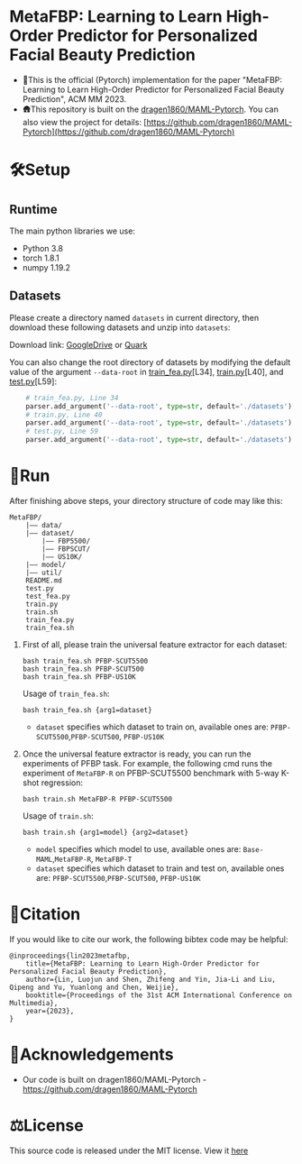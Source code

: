 
# MetaFBP: Learning to Learn High-Order Predictor for Personalized Facial Beauty Prediction
- 🔔This is the official (Pytorch) implementation for the paper "MetaFBP: Learning to Learn High-Order Predictor for Personalized Facial Beauty Prediction", ACM MM 2023.
- 🛖This repository is built on the [dragen1860/MAML-Pytorch](https://github.com/dragen1860/MAML-Pytorch). You can also view the project for details: [https://github.com/dragen1860/MAML-Pytorch](https://github.com/dragen1860/MAML-Pytorch)

# 🛠️Setup
## Runtime

The main python libraries we use:
- Python 3.8
- torch 1.8.1
- numpy 1.19.2

## Datasets
Please create a directory named `datasets` in current directory, then download these following datasets and unzip into `datasets`:

Download link: [GoogleDrive](https://drive.google.com/file/d/1kVqJyvrrJ1XqWWhY0yAWHM-ZzlHnnxFJ/view?usp=sharing) or [Quark](https://pan.quark.cn/s/aee85ace01e6)

You can also change the root directory of datasets by modifying the default value of the argument `--data-root` in [train_fea.py](train_fea.py)[L34], [train.py](train.py)[L40], and [test.py](test.py)[L59]:
```python
    # train_fea.py, Line 34
    parser.add_argument('--data-root', type=str, default='./datasets')
    # train.py, Line 40
    parser.add_argument('--data-root', type=str, default='./datasets')
    # test.py, Line 59
    parser.add_argument('--data-root', type=str, default='./datasets')
```


# 🎢Run
After finishing above steps, your directory structure of code may like this:
```text
MetaFBP/
    |–– data/
    |–– dataset/
        |–– FBP5500/
        |–– FBPSCUT/
        |–– US10K/
    |–– model/
    |–– util/
    README.md
    test.py
    test_fea.py
    train.py
    train.sh
    train_fea.py
    train_fea.sh
```
1. First of all, please train the universal feature extractor for each dataset:
    ```shell
    bash train_fea.sh PFBP-SCUT5500
    bash train_fea.sh PFBP-SCUT500
    bash train_fea.sh PFBP-US10K
    ```
    Usage of `train_fea.sh`:
    ```text
    bash train_fea.sh {arg1=dataset}
    ```
    - `dataset` specifies which dataset to train on, available ones are: `PFBP-SCUT5500`,`PFBP-SCUT500`, `PFBP-US10K`

2. Once the universal feature extractor is ready, you can run the experiments of PFBP task. For example, the following cmd runs the experiment of `MetaFBP-R` on PFBP-SCUT5500 benchmark with 5-way K-shot regression:
    ```shell
    bash train.sh MetaFBP-R PFBP-SCUT5500
    ```
    Usage of `train.sh`:
    ```text
    bash train.sh {arg1=model} {arg2=dataset}
    ```
    - `model` specifies which model to use, available ones are: `Base-MAML`,`MetaFBP-R`, `MetaFBP-T`
    - `dataset` specifies which dataset to train and test on, available ones are: `PFBP-SCUT5500`,`PFBP-SCUT500`, `PFBP-US10K`
   
# 📌Citation
If you would like to cite our work, the following bibtex code may be helpful:
```text
@inproceedings{lin2023metafbp,
    title={MetaFBP: Learning to Learn High-Order Predictor for Personalized Facial Beauty Prediction},
    author={Lin, Luojun and Shen, Zhifeng and Yin, Jia-Li and Liu, Qipeng and Yu, Yuanlong and Chen, Weijie},
    booktitle={Proceedings of the 31st ACM International Conference on Multimedia},
    year={2023},
}
```

# 🔗Acknowledgements
- Our code is built on dragen1860/MAML-Pytorch - https://github.com/dragen1860/MAML-Pytorch

# ⚖️License
This source code is released under the MIT license. View it [here](LICENSE)
